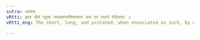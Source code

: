 ```yaml
---
sutra: अचश्च
vRtti: हृस्व दीर्घ प्लुताः स्वसंज्ञायाशिष्यमाणा अच एव स्थाने वेदितव्याः ॥
vRtti_eng: The short, long, and prolated, when enunciated as such, by using these terms, are to be understood to come in the place of vowels only.

---
```

